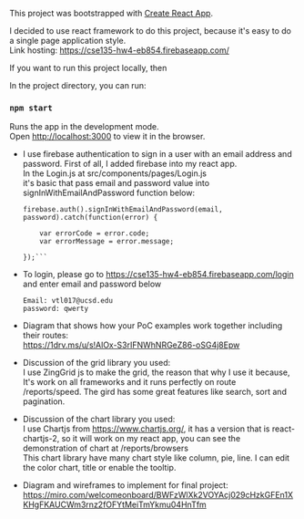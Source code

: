 This project was bootstrapped with [Create React App](https://github.com/facebook/create-react-app).

I decided to use react framework to do this project, because it's easy to do
a single page application style. <br />
Link hosting:
https://cse135-hw4-eb854.firebaseapp.com/

If you want to run this project locally, then

In the project directory, you can run:

### `npm start`

Runs the app in the development mode.<br />
Open [http://localhost:3000](http://localhost:3000) to view it in the browser.

-   I use firebase authentication to sign in a user with an email address and password. 
    First of all, I added firebase into my react app.<br />
    In the Login.js at src/components/pages/Login.js<br />
    it's basic that pass email and password value into signInWithEmailAndPassword function below:<br />

    ```
    firebase.auth().signInWithEmailAndPassword(email, password).catch(function(error) {
    
        var errorCode = error.code;
        var errorMessage = error.message;
    
    });```

-   To login, please go to https://cse135-hw4-eb854.firebaseapp.com/login and enter email and password below<br />
    ```
    Email: vtl017@ucsd.edu
    password: qwerty
    ```

-   Diagram that shows how your PoC examples work together including their routes:<br />
    https://1drv.ms/u/s!AlOx-S3rIFNWhNRGeZ86-oSG4j8Epw

-   Discussion of the grid library you used:<br />
    I use ZingGrid js to make the grid, the reason that why I use it because, 
    It's work on all frameworks and it runs perfectly on route /reports/speed. 
    The gird has some great features like search, sort and pagination.

-   Discussion of the chart library you used:<br />
    I use Chartjs from https://www.chartjs.org/, it has a version that is react-chartjs-2,
     so it will work on my react app, you can see the demonstration of chart at /reports/browsers<br />
    This chart library have many chart style like column, pie, line. 
    I can edit the color chart, title or enable the tooltip.

-   Diagram and wireframes to implement for final project:<br />
    https://miro.com/welcomeonboard/BWFzWlXk2VOYAcj029cHzkGFEn1XKHgFKAUCWm3rnz2fOFYtMeiTmYkmu04HnTfm
